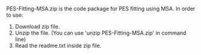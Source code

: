 PES-Fitting-MSA.zip is the code package for PES fitting using MSA. In order to use:

1. Download zip file.
2. Unzip the file. (You can use 'unzip PES-Fitting-MSA.zip' in command line)
3. Read the readme.txt inside zip file.
